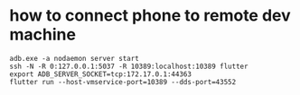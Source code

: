 # how to connect phone to remote dev machine
~~~
adb.exe -a nodaemon server start
ssh -N -R 0:127.0.0.1:5037 -R 10389:localhost:10389 flutter
export ADB_SERVER_SOCKET=tcp:172.17.0.1:44363
flutter run --host-vmservice-port=10389 --dds-port=43552
~~~